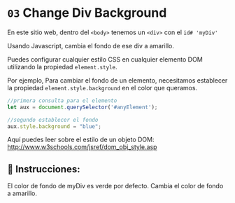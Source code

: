 # `03` Change Div Background

En este sitio web, dentro del `<body>` tenemos un `<div>` con el `id# 'myDiv' `

Usando Javascript, cambia el fondo de ese div a amarillo.

Puedes configurar cualquier estilo CSS en cualquier elemento DOM utilizando la propiedad `element.style`.

Por ejemplo, Para cambiar el fondo de un elemento, necesitamos establecer la propiedad `element.style.background` en el color que queramos.

```js
//primera consulta para el elemento
let aux = document.querySelector('#anyElement');

//segundo establecer el fondo
aux.style.background = "blue";
```

Aquí puedes leer sobre el estilo de un objeto DOM: http://www.w3schools.com/jsref/dom_obj_style.asp

## 📝 Instrucciones:

El color de fondo de myDiv es verde por defecto. Cambia el color de fondo a amarillo.